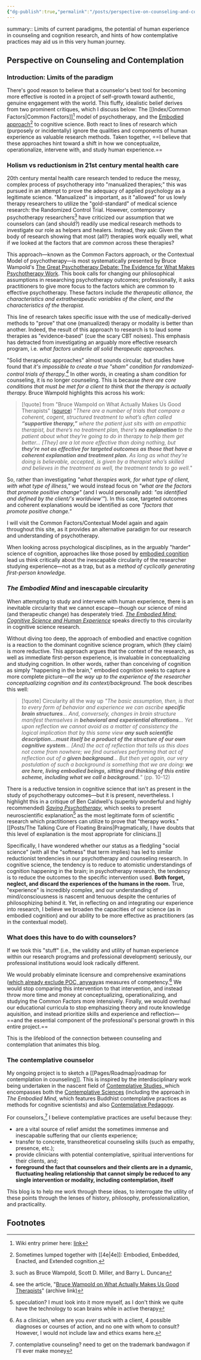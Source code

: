```yaml
---
{"dg-publish":true,"permalink":"/posts/perspective-on-counseling-and-contemplation/","tags":["published","type/posts","format"],"created":"2024-01-10T07:53:58.300-08:00","updated":"2024-01-18T08:37:14.000-08:00"}
---
```


summary:: Limits of current paradigms, the potential of human experience in counseling and cognition research, and hints of how contemplative practices may aid us in this very human journey.
## Perspective on Counseling and Contemplation

### Introduction: Limits of the paradigm
There's good reason to believe that a counselor's best tool for becoming more effective is rooted in a project of self-growth toward authentic, genuine engagement with the world. This fluffy, idealistic belief derives from two prominent critiques, which I discuss below: The [[Index/Common Factors\|Common Factors]][^1] model of psychotherapy, and the [Embodied approach](https://en.wikipedia.org/wiki/Embodied_cognition#Theory)[^2] to cognitive science. Both react to lines of research which (purposely or incidentally) ignore the qualities and components of human experience as valuable research methods. Taken together, ==I believe that these approaches hint toward a shift in how we conceptualize, operationalize, intervene with, and study human experience.==
### Holism vs reductionism in 21st century mental health care
20th century mental health care research tended to reduce the messy, complex process of psychotherapy into "manualized therapies;" this was pursued in an attempt to prove the adequacy of applied psychology as a legitimate science. "Manualized" is important, as it "allowed" for us lowly therapy researchers to utilize the "gold-standard" of medical science research: the Randomized Control Trial. However, contemporary psychotherapy researchers[^3] have criticized our assumption that we counselors can (and should?) readily use medical research methods to investigate our role as helpers and healers. Instead, they ask: Given the body of research showing that most (all?) therapies work equally well, what if we looked at the factors that are *common* across these therapies?

This approach—known as the Common Factors approach, or the Contextual Model of psychotherapy—is most systematically presented by Bruce Wampold's [The Great Psychotherapy Debate: The Evidence for What Makes Psychotherapy Work](https://www.routledge.com/The-Great-Psychotherapy-Debate-The-Evidence-for-What-Makes-Psychotherapy/Wampold-Imel/p/book/9780805857092). This book calls for changing our philosophical assumptions in researching psychotherapy outcomes; professionally, it asks practitioners to give more focus to the factors which are common to effective psychotherapy. These factors include *the therapeutic alliance, the characteristics and extratherapeutic variables of the client, and the characteristics of the therapist.* 

This line of research takes specific issue with the use of medically-derived methods to "prove" that one (manualized) therapy or modality is better than another. Indeed, the result of this approach to research is to laud some therapies as "evidence-based" (cue the scary CBT noises). This emphasis has detracted from investigating an arguably more effective research program, i.e. *what factors underlie all solid therapeutic approaches.* 

"Solid therapeutic approaches" almost sounds circular, but studies have found that *it's impossible to create a true "sham" condition for randomized-control trials of therapy.[^4]* In other words, in creating a sham condition for counseling, it is no longer counseling. This is because *there are core conditions that must be met for a client to think that the therapy is actually therapy.* Bruce Wampold highlights this across his work:

> [!quote] from "Bruce Wampold on What Actually Makes Us Good Therapists" ([source](https://www.psychotherapy.net/interview/bruce-wampold-psychotherapy-effectiveness))
> "*There are a number of trials that compare a coherent, cogent, structured treatment to what’s often called **“supportive therapy,”** where the patient just sits with an empathic therapist, but there’s no treatment plan, there’s **no explanation** to the patient about what they’re going to do in therapy to help them get better... [They] are a lot more effective than doing nothing, but **they’re not as effective for targeted outcomes as those that have a coherent explanation and treatment plan.** As long as what they’re doing is believable, accepted, is given by a therapist who’s skilled and believes in the treatment as well, the treatment tends to go well.*"

So, rather than investigating *"what therapies work, for what type of client, with what type of illness,"* we would instead focus on *"what are the factors that promote positive change"* (and I would personally add: *"as identified and defined by the client/'s worldview'"*). In this case, targeted outcomes and coherent explanations would be identified as core *"factors that promote positive change."*

I will visit the Common Factors/Contextual Model again and again throughout this site, as it provides an alternative paradigm for our research and understanding of psychotherapy. 

When looking across psychological disciplines, as in the arguably "harder" science of cognition, approaches like those posed by [embodied cognition](https://en.wikipedia.org/wiki/Embodied_cognition) lead us think critically about the inescapable circularity of the researcher studying experience—not as a trap, but as a *method of cyclically generating first-person knowledge.*

### *The Embodied Mind* and inescapable circularity
When attempting to study and intervene with human experience, there is an inevitable circularity that we cannot escape—though our science of mind (and therapeutic change) has desperately tried. *[The Embodied Mind: Cognitive Science and Human Experience](https://direct.mit.edu/books/book/4061/The-Embodied-MindCognitive-Science-and-Human)* speaks directly to this circularity in cognitive science research. 

Without diving too deep, the approach of embodied and enactive cognition is a reaction to the dominant cognitive science program, which (they claim) is more reductive. This approach argues that the context of the research, as well as immediate first-person experience, is invaluable in conceptualizing and studying cognition. In other words, rather than conceiving of cognition as simply "happening in the brain," embodied cognition seeks to capture a more complete picture—*all the way up to the experience of the researcher conceptualizing cognition and its context/background.* The book describes this well: 

> [!quote] Circularity all the way up 
> *"The basic assumption, then, is that to every form of behavior and experience we can ascribe **specific brain structures**... And, conversely, changes in brain structure manifest themselves in **behavioral and experiential alterations**... Yet upon reflection we cannot avoid as a matter of consistency the logical implication that by this same view **any such scientific description...must itself be a product of the structure of our own cognitive system**... [And] the act of reflection that tells us this does not come from nowhere; we find ourselves performing that act of reflection out of a **given background**... But then yet again, our very postulation of such a background is something that we are doing: **we are here, living embodied beings, sitting and thinking of this entire scheme, including what we call a background.**"* (pp. 10-12)

There is a reductive tension in cognitive science that isn't as present in the study of psychotherapy outcomes—but it is present, nevertheless. I highlight this in a critique of Ben Caldwell's (superbly wonderful and highly recommended) *[Saving Psychotherapy,](https://archive.ph/6EUyc)* which seeks to present neuroscientific explanation[^5] as the most legitimate form of scientific research which practitioners can utilize to prove that "therapy works." [[Posts/The Talking Cure of Floating Brains\|Pragmatically, I have doubts that this level of explanation is the most appropriate for clinicians.]] 

Specifically, I have wondered whether our status as a fledgling "social science" (with all the "softness" that term implies) has led to similar reductionist tendencies in our psychotherapy and counseling research. In cognitive science, the tendency is to reduce to atomistic understandings of cognition happening in the brain; in psychotherapy research, the tendency is to reduce the outcomes to the specific intervention used. **Both forget, neglect, and discard the experiences of the humans in the room.** True, "experience" is incredibly complex, and our understanding of mind/consciousness is nascent and tenuous despite the centuries of philosophizing behind it. Yet, in reflecting on and integrating our experience into research, I believe we broaden the capacities of our science (as in embodied cognition) and our ability to be more effective as practitioners (as in the contextual model). 

### What does this have to do with counselors?
If we took this "stuff" (i.e., the validity and utility of human experience within our research programs and professional development) seriously, our professional institutions would look radically different. 

We would probably eliminate licensure and comprehensive examinations ([which already exclude POC, anyway](https://www.psychotherapynotes.com/clinical-exams-mental-health-structural-racism/)as measures of competency.[^6] We would stop comparing this intervention to that intervention, and instead throw more time and money at conceptualizing, operationalizing, and studying the Common Factors more intensively. Finally, we would overhaul our educational curricula to stop emphasizing theory and route knowledge aquisition, and instead prioritize skills and experience and reflection—==and the essential component of the professional's personal growth in this entire project.== 

This is the lifeblood of the connection between counseling and contemplation that animates this blog. 
### The contemplative counselor
My ongoing project is to sketch a [[Pages/Roadmap\|roadmap for contemplation in counseling]]. This is inspired by the interdisciplinary work being undertaken in the nascent field of [Contemplative Studies, ](https://archive.ph/IH0hy)which encompasses both the [Contemplative Sciences](https://centerforcontemplativeresearch.org/contemplative-science/what-is-contemplative-science/) (including the approach in *The Embodied Mind,* which features Buddhist contemplative practices as methods for cognitive scientists) and also [Contemplative Pedagogy](https://archive.ph/nnNIB). 

For counselors,[^7] I believe contemplative practices are useful because they:
- are a vital source of relief amidst the sometimes immense and inescapable suffering that our clients experience;
- transfer to concrete, transtheoretical counseling skills (such as empathy, presence, etc.);
- provide clinicians with potential contemplative, spiritual interventions for their clients, and;
- **foreground the fact that counselors and their clients are in a dynamic, fluctuating healing relationship that cannot simply be reduced to any single intervention or modality, including contemplation, itself**

This blog is to help me work through these ideas, to interrogate the utility of these points through the lenses of history, philosophy, professionalization, and practicality. 

## Footnotes
[^1]: Wiki entry primer here: [link](https://en.wikipedia.org/wiki/Common_factors_theory)
[^2]: Sometimes lumped together with [[4e\|4e]]: Embodied, Embedded, Enacted, and Extended cognition. 
[^3]: such as Bruce Wampold, Scott D. Miller, and Barry L. Duncan
[^4]: see the article, "[Bruce Wampold on What Actually Makes Us Good Therapists](https://www.psychotherapy.net/interview/bruce-wampold-psychotherapy-effectiveness)" (archive link)
[^5]: speculation? I must look into it more myself, as I don't think we quite have the technology to scan brains while in active therapy
[^6]: As a clinician, when are you *ever* stuck with a client, 4 possible diagnoses or courses of action, and no one with whom to consult? However, I would not include law and ethics exams here.
[^7]: contemplative counseling? need to get on the trademark bandwagon if I'll ever make money
